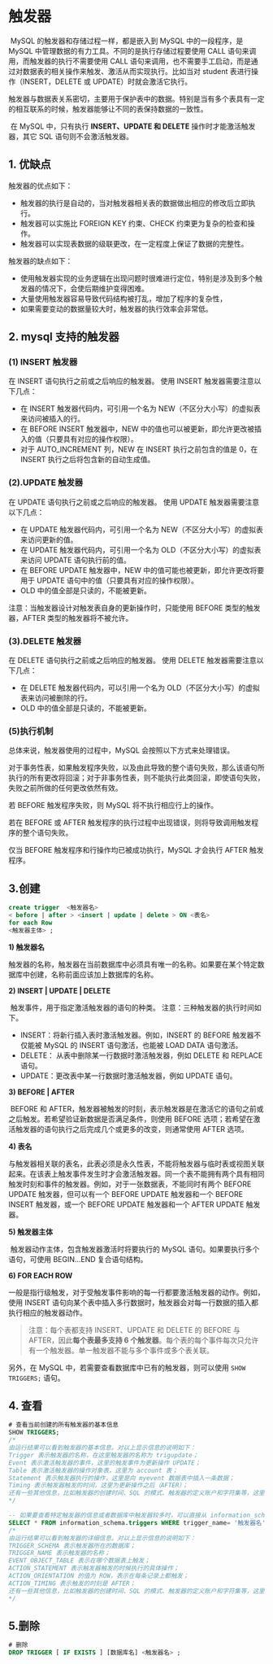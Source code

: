 # 触发器

​ MySQL 的触发器和存储过程一样，都是嵌入到 MySQL 中的一段程序，是 MySQL 中管理数据的有力工具。不同的是执行存储过程要使用 CALL 语句来调用，而触发器的执行不需要使用 CALL 语句来调用，也不需要手工启动，而是通过对数据表的相关操作来触发、激活从而实现执行。比如当对 student 表进行操作（INSERT，DELETE 或 UPDATE）时就会激活它执行。

​ 触发器与数据表关系密切，主要用于保护表中的数据。特别是当有多个表具有一定的相互联系的时候，触发器能够让不同的表保持数据的一致性。

​ 在 MySQL 中，只有执行 **INSERT、UPDATE 和 DELETE** 操作时才能激活触发器，其它 SQL 语句则不会激活触发器。

## 1. 优缺点

触发器的优点如下：

- 触发器的执行是自动的，当对触发器相关表的数据做出相应的修改后立即执行。
- 触发器可以实施比 FOREIGN KEY 约束、CHECK 约束更为复杂的检查和操作。
- 触发器可以实现表数据的级联更改，在一定程度上保证了数据的完整性。

触发器的缺点如下：

- 使用触发器实现的业务逻辑在出现问题时很难进行定位，特别是涉及到多个触发器的情况下，会使后期维护变得困难。
- 大量使用触发器容易导致代码结构被打乱，增加了程序的复杂性，
- 如果需要变动的数据量较大时，触发器的执行效率会非常低。

## 2. mysql 支持的触发器

### (1) INSERT 触发器

在 INSERT 语句执行之前或之后响应的触发器。
使用 INSERT 触发器需要注意以下几点：

- 在 INSERT 触发器代码内，可引用一个名为 NEW（不区分大小写）的虚拟表来访问被插入的行。
- 在 BEFORE INSERT 触发器中，NEW 中的值也可以被更新，即允许更改被插入的值（只要具有对应的操作权限）。
- 对于 AUTO_INCREMENT 列，NEW 在 INSERT 执行之前包含的值是 0，在 INSERT 执行之后将包含新的自动生成值。

### (2).UPDATE 触发器

在 UPDATE 语句执行之前或之后响应的触发器。
使用 UPDATE 触发器需要注意以下几点：

- 在 UPDATE 触发器代码内，可引用一个名为 NEW（不区分大小写）的虚拟表来访问更新的值。
- 在 UPDATE 触发器代码内，可引用一个名为 OLD（不区分大小写）的虚拟表来访问 UPDATE 语句执行前的值。
- 在 BEFORE UPDATE 触发器中，NEW 中的值可能也被更新，即允许更改将要用于 UPDATE 语句中的值（只要具有对应的操作权限）。
- OLD 中的值全部是只读的，不能被更新。

注意：当触发器设计对触发表自身的更新操作时，只能使用 BEFORE 类型的触发器，AFTER 类型的触发器将不被允许。

### (3).DELETE 触发器

在 DELETE 语句执行之前或之后响应的触发器。
使用 DELETE 触发器需要注意以下几点：

- 在 DELETE 触发器代码内，可以引用一个名为 OLD（不区分大小写）的虚拟表来访问被删除的行。
- OLD 中的值全部是只读的，不能被更新。

### (5)执行机制

总体来说，触发器使用的过程中，MySQL 会按照以下方式来处理错误。

对于事务性表，如果触发程序失败，以及由此导致的整个语句失败，那么该语句所执行的所有更改将回滚；对于非事务性表，则不能执行此类回滚，即使语句失败，失败之前所做的任何更改依然有效。

若 BEFORE 触发程序失败，则 MySQL 将不执行相应行上的操作。

若在 BEFORE 或 AFTER 触发程序的执行过程中出现错误，则将导致调用触发程序的整个语句失败。

仅当 BEFORE 触发程序和行操作均已被成功执行，MySQL 才会执行 AFTER 触发程序。

## 3.创建

```sql
create trigger  <触发器名>
< before | after > <insert | update | delete > ON <表名>
for each Row
<触发器主体> ;
```

**1) 触发器名**

​ 触发器的名称，触发器在当前数据库中必须具有唯一的名称。如果要在某个特定数据库中创建，名称前面应该加上数据库的名称。

**2) INSERT | UPDATE | DELETE**

​ 触发事件，用于指定激活触发器的语句的种类。
​ 注意：三种触发器的执行时间如下。

- INSERT：将新行插入表时激活触发器。例如，INSERT 的 BEFORE 触发器不仅能被 MySQL 的 INSERT 语句激活，也能被 LOAD DATA 语句激活。
- DELETE： 从表中删除某一行数据时激活触发器，例如 DELETE 和 REPLACE 语句。
- UPDATE：更改表中某一行数据时激活触发器，例如 UPDATE 语句。

**3) BEFORE | AFTER**

​ BEFORE 和 AFTER，触发器被触发的时刻，表示触发器是在激活它的语句之前或之后触发。若希望验证新数据是否满足条件，则使用 BEFORE 选项；若希望在激活触发器的语句执行之后完成几个或更多的改变，则通常使用 AFTER 选项。

**4) 表名**

​ 与触发器相关联的表名，此表必须是永久性表，不能将触发器与临时表或视图关联起来。在该表上触发事件发生时才会激活触发器。同一个表不能拥有两个具有相同触发时刻和事件的触发器。例如，对于一张数据表，不能同时有两个 BEFORE UPDATE 触发器，但可以有一个 BEFORE UPDATE 触发器和一个 BEFORE INSERT 触发器，或一个 BEFORE UPDATE 触发器和一个 AFTER UPDATE 触发器。

**5) 触发器主体**

​ 触发器动作主体，包含触发器激活时将要执行的 MySQL 语句。如果要执行多个语句，可使用 BEGIN…END 复合语句结构。

**6) FOR EACH ROW**

​ 一般是指行级触发，对于受触发事件影响的每一行都要激活触发器的动作。例如，使用 INSERT 语句向某个表中插入多行数据时，触发器会对每一行数据的插入都执行相应的触发器动作。

> 注意：每个表都支持 INSERT、UPDATE 和 DELETE 的 BEFORE 与 AFTER，因此**每个表最多支持 6 个触发器**。每个表的每个事件每次只允许有一个触发器。单一触发器不能与多个事件或多个表关联。

另外，在 MySQL 中，若需要查看数据库中已有的触发器，则可以使用 `SHOW TRIGGERS;` 语句。

## 4. 查看

```sql
# 查看当前创建的所有触发器的基本信息
SHOW TRIGGERS;
/*
由运行结果可以看到触发器的基本信息。对以上显示信息的说明如下：
Trigger 表示触发器的名称，在这里触发器的名称为 trigupdate；
Event 表示激活触发器的事件，这里的触发事件为更新操作 UPDATE；
Table 表示激活触发器的操作对象表，这里为 account 表；
Statement 表示触发器执行的操作，这里是向 myevent 数据表中插入一条数据；
Timing 表示触发器触发的时间，这里为更新操作之后（AFTER）；
还有一些其他信息，比如触发器的创建时间、SQL 的模式、触发器的定义账户和字符集等，这里不再一一介绍。
*/

-- 如果要查看特定触发器的信息或者数据库中触发器较多时，可以直接从 information_schema 数据库中的 triggers 数据表中查找。
SELECT * FROM information_schema.triggers WHERE trigger_name= '触发器名';
/*
由运行结果可以看到触发器的详细信息。对以上显示信息的说明如下：
TRIGGER_SCHEMA 表示触发器所在的数据库；
TRIGGER_NAME 表示触发器的名称；
EVENT_OBJECT_TABLE 表示在哪个数据表上触发；
ACTION_STATEMENT 表示触发器触发的时候执行的具体操作；
ACTION_ORIENTATION 的值为 ROW，表示在每条记录上都触发；
ACTION_TIMING 表示触发的时刻是 AFTER；
还有一些其他信息，比如触发器的创建时间、SQL 的模式、触发器的定义账户和字符集等，这里不再一一介绍。
*/
```

## 5.删除

```sql
# 删除
DROP TRIGGER [ IF EXISTS ] [数据库名] <触发器名> ;
```
